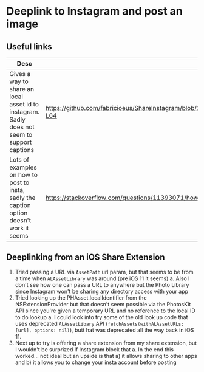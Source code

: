 #  Deeplink to Instagram and post an image

## Useful links

| Desc | Link | 
| --- | --- | 
| Gives a way to share an local asset id to instagram. Sadly does not seem to support captions | https://github.com/fabricioeus/ShareInstagram/blob/2fe322a626c898077fbe3338c65f25a81a797397/ShareInstagram/ShareInstagram.swift#L25-L64 | 
| Lots of examples on how to post to insta, sadly the caption option doesn't work it seems | https://stackoverflow.com/questions/11393071/how-to-share-an-image-on-instagram-in-ios | 
  

## Deeplinking from an iOS Share Extension
1. Tried passing a URL via `AssetPath` url param, but that seems to be from a time when `ALAssetLibrary` was around (pre iOS 11 it seems)
    a. Also I don't see how one can pass a URL to anywhere but the Photo Library since Instagram won't be sharing any directory access with your app
2. Tried looking up the PHAsset.localIdentifier from the NSExtensionProvider but that doesn't seem possible via the PhotosKit API since you're given a temporary URL and no reference to the local ID to do lookup
    a. I could look into try some of the old look up code that uses deprecated `ALAssetLibary` API (`fetchAssets(withALAssetURLs: [url], options: nil)`), butt hat was deprecated all the way back in iOS 11. 
3. Next up to try is offering a share extension from my share extension, but I wouldn't be surprized if Instagram block that 
    a. In the end this worked... not ideal but an upside is that a) it allows sharing to other apps and b) it allows you to change your insta account before posting
